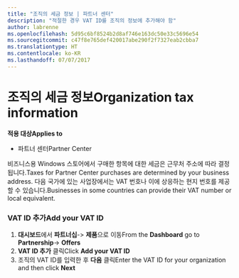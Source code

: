 ```yaml
---
title: "조직의 세금 정보 | 파트너 센터"
description: "적절한 경우 VAT ID를 조직의 정보에 추가해야 함"
author: labrenne
ms.openlocfilehash: 5d95c6bf8524b2d8af746e163dc50e33c5696e54
ms.sourcegitcommit: c47f8e765def420017abe290f2f7327eab2cbba7
ms.translationtype: HT
ms.contentlocale: ko-KR
ms.lasthandoff: 07/07/2017
---
```

# <a name="organization-tax-information"></a><span data-ttu-id="991fe-103">조직의 세금 정보</span><span class="sxs-lookup"><span data-stu-id="991fe-103">Organization tax information</span></span>

**<span data-ttu-id="991fe-104">적용 대상</span><span class="sxs-lookup"><span data-stu-id="991fe-104">Applies to</span></span>**

-  <span data-ttu-id="991fe-105">파트너 센터</span><span class="sxs-lookup"><span data-stu-id="991fe-105">Partner Center</span></span>

<span data-ttu-id="991fe-106">비즈니스용 Windows 스토어에서 구매한 항목에 대한 세금은 근무처 주소에 따라 결정됩니다.</span><span class="sxs-lookup"><span data-stu-id="991fe-106">Taxes for Partner Center purchases are determined by your business address.</span></span> <span data-ttu-id="991fe-107">다음 국가에 있는 사업장에서는 VAT 번호나 이에 상응하는 현지 번호를 제공할 수 있습니다.</span><span class="sxs-lookup"><span data-stu-id="991fe-107">Businesses in some countries can provide their VAT number or local equivalent.</span></span>

### <a name="add-your-vat-id"></a><span data-ttu-id="991fe-108">VAT ID 추가</span><span class="sxs-lookup"><span data-stu-id="991fe-108">Add your VAT ID</span></span>

1.  <span data-ttu-id="991fe-109">**대시보드**에서 **파트너십**-> **제품**으로 이동</span><span class="sxs-lookup"><span data-stu-id="991fe-109">From the **Dashboard** go to **Partnership**-> **Offers**</span></span>
2.  <span data-ttu-id="991fe-110">**VAT ID 추가** 클릭</span><span class="sxs-lookup"><span data-stu-id="991fe-110">Click **Add your VAT ID**</span></span>
3.  <span data-ttu-id="991fe-111">조직의 VAT ID를 입력한 후 **다음** 클릭</span><span class="sxs-lookup"><span data-stu-id="991fe-111">Enter the VAT ID for your organization and then click **Next**</span></span>





 



